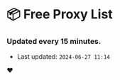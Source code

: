 # :package: Free Proxy List
### Updated every 15 minutes.

- Last updated: `2024-06-27 11:14`

:heart:
